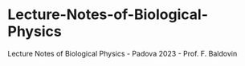 
# Lecture-Notes-of-Biological-Physics

 Lecture Notes of Biological Physics - Padova 2023 - Prof. F. Baldovin
